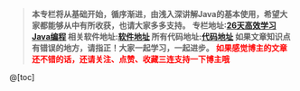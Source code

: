 > <strong>本专栏将从基础开始，循序渐进，由浅入深讲解Java的基本使用，希望大家都能够从中有所收获，也请大家多多支持。</strong>
> <strong>专栏地址:[26天高效学习Java编程](https://blog.csdn.net/learning_xzj/category_11806176.html) </strong>
> <strong>相关软件地址:[软件地址](https://pan.baidu.com/s/1bXCZR0yxN2-v6NqDpe4H1g?pwd=1111) </strong>
> <strong>所有代码地址:[代码地址](https://gitee.com/codinginn/java-code) </strong>
> <strong> 如果文章知识点有错误的地方，请指正！大家一起学习，一起进步。</strong>
> <font color="red"><strong> 如果感觉博主的文章还不错的话，还请关注、点赞、收藏三连支持一下博主哦</strong></font>

@[toc]
